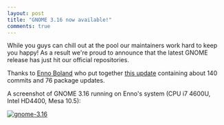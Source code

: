 ```yaml
---
layout: post
title: "GNOME 3.16 now available!"
comments: true
---
```


While you guys can chill out at the pool our maintainers work hard to keep you
happy!  As a result we're proud to announce that the latest GNOME release has
just hit our official repositories.

Thanks to <a href="https://twitter.com/Gottox">Enno Boland</a> who put together
<a href="https://github.com/voidlinux/void-packages/pull/1765">this update</a>
containing about 140 commits and 76 package updates.

A screenshot of GNOME 3.16 running on Enno's system (CPU i7 4600U, Intel HD4400, Mesa 10.5):

[![gnome-3.16](/assets/screenshots/gnome-3.16.png "gnome-3.16")](/assets/screenshots/gnome-3.16.png)
